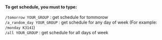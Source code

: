 **To get schedule, you must to type:** <br> <br>
`/tomorrow YOUR_GROUP` : get schedule for tommorow <br>
`/a_random_day YOUR_GROUP` : get schedule for any day of week (For example: `/monday K3141`) <br>
`/all YOUR_GROUP` : get schedule for all days of week
	
